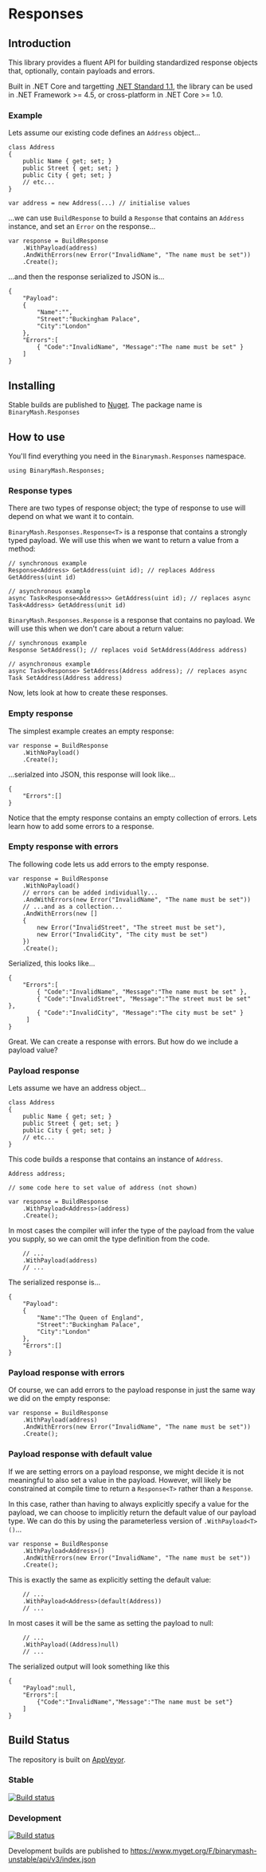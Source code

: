 # Responses

## Introduction

This library provides a fluent API for building standardized response objects that, optionally, contain payloads and errors.

Built in .NET Core and targetting [.NET Standard 1.1](https://github.com/dotnet/standard/blob/master/docs/versions.md), the library can be used in .NET Framework >= 4.5, or cross-platform in .NET Core >= 1.0.

### Example

Lets assume our existing code defines an `Address` object...
```
class Address
{
	public Name { get; set; }
	public Street { get; set; }
	public City { get; set; }
	// etc...
}

var address = new Address(...) // initialise values
```

...we can use `BuildResponse` to build a `Response` that contains an `Address` instance, and set an `Error` on the response...

```
var response = BuildResponse
    .WithPayload(address)
    .AndWithErrors(new Error("InvalidName", "The name must be set"))
    .Create();
```
...and then the response serialized to JSON is...
```
{
	"Payload":
    {
		"Name":"",
        "Street":"Buckingham Palace",
        "City":"London"
    },
    "Errors":[
    	{ "Code":"InvalidName", "Message":"The name must be set" }
    ]
}
```

## Installing

Stable builds are published to [Nuget](https://www.nuget.org/packages/BinaryMash.Responses/). The package name is `BinaryMash.Responses`

## How to use

You'll find everything you need in the `Binarymash.Responses` namespace.

```
using BinaryMash.Responses;
```

### Response types
There are two types of response object; the type of response to use will depend on what we want it to contain.

`BinaryMash.Responses.Response<T>` is a response that contains a strongly typed payload. We will use this when we want to return a value from a method:

```
// synchronous example
Response<Address> GetAddress(uint id); // replaces Address GetAddress(uint id)

// asynchronous example
async Task<Response<Address>> GetAddress(uint id); // replaces async Task<Address> GetAddress(unit id)
```

`BinaryMash.Responses.Response` is a response that contains no payload. We will use this when we don't care about a return value:

```
// synchronous example
Response SetAddress(); // replaces void SetAddress(Address address)

// asynchronous example
async Task<Response> SetAddress(Address address); // replaces async Task SetAddress(Address address)
```


Now, lets look at how to create these responses.

### Empty response

The simplest example creates an empty response:

```
var response = BuildResponse
    .WithNoPayload()
    .Create();
```

...serialzed into JSON, this response will look like...

```
{
	"Errors":[]
}
```

Notice that the empty response contains an empty collection of errors. Lets learn how to add some errors to a response.

### Empty response with errors

The following code lets us add errors to the empty response.

```
var response = BuildResponse
    .WithNoPayload()
    // errors can be added individually...
    .AndWithErrors(new Error("InvalidName", "The name must be set"))
    // ...and as a collection...
    .AndWithErrors(new []
    {
        new Error("InvalidStreet", "The street must be set"),
        new Error("InvalidCity", "The city must be set")
    })
    .Create();
```

Serialized, this looks like...

```
{
	"Errors":[
    	{ "Code":"InvalidName", "Message":"The name must be set" },
        { "Code":"InvalidStreet", "Message":"The street must be set" },
        { "Code":"InvalidCity", "Message":"The city must be set" }
     ]
}
```

Great. We can create a response with errors. But how do we include a payload value?

### Payload response

Lets assume we have an address object...
```
class Address
{
	public Name { get; set; }
	public Street { get; set; }
	public City { get; set; }
	// etc...
}
```

This code builds a response that contains an instance of `Address`.

```
Address address;

// some code here to set value of address (not shown)

var response = BuildResponse
    .WithPayload<Address>(address)
    .Create();
```
In most cases the compiler will infer the type of the payload from the value you supply, so we can omit the type definition from the code.

```
	// ...
    .WithPayload(address)
	// ...
```
The serialized response is...
```
{
	"Payload":
    {
		"Name":"The Queen of England",
        "Street":"Buckingham Palace",
        "City":"London"
    },
    "Errors":[]
}
```

### Payload response with errors

Of course, we can add errors to the payload response in just the same way we did on the empty response:

```
var response = BuildResponse
    .WithPayload(address)
    .AndWithErrors(new Error("InvalidName", "The name must be set"))
    .Create();
```

### Payload response with default value

If we are setting errors on a payload response, we might decide it is not meaningful to also set a value in the payload. However, will likely be constrained at compile time to return a `Response<T>` rather than a `Response`.

In this case, rather than having to always explicitly specify a value for the payload, we can choose to implicitly return the default value of our payload type. We can do this by using the parameterless version of `.WithPayload<T>()`...

```
var response = BuildResponse
    .WithPayload<Address>()
    .AndWithErrors(new Error("InvalidName", "The name must be set"))
    .Create();
```

This is exactly the same as explicitly setting the default value:

```
    // ...
    .WithPayload<Address>(default(Address))
    // ...
```

In most cases it will be the same as setting the payload to null:

```
	// ...
    .WithPayload((Address)null)
    // ...
```
The serialized output will look something like this
```
{
	"Payload":null,
    "Errors":[
    	{"Code":"InvalidName","Message":"The name must be set"}
    ]
}
```


## Build Status

The repository is built on [AppVeyor](https://ci.appveyor.com/project/binarymash/responses).

### Stable

[![Build status](https://ci.appveyor.com/api/projects/status/p51dvusrw32u9b17/branch/master?svg=true)](https://ci.appveyor.com/project/binarymash/responses/branch/master)

### Development


[![Build status](https://ci.appveyor.com/api/projects/status/p51dvusrw32u9b17/branch/develop?svg=true)](https://ci.appveyor.com/project/binarymash/responses/branch/develop)

Development builds are published to https://www.myget.org/F/binarymash-unstable/api/v3/index.json
